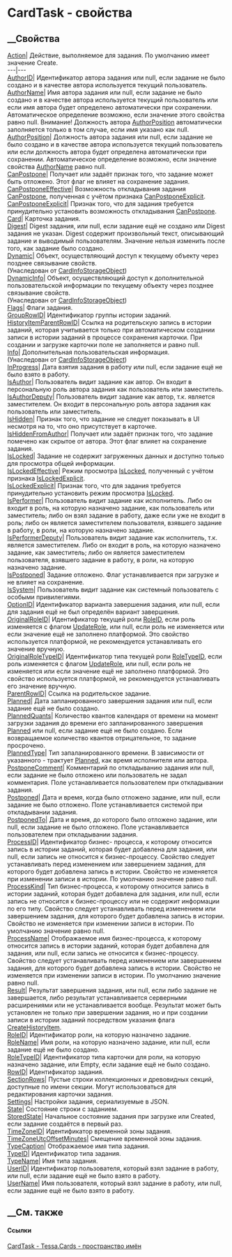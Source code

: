 # CardTask - свойства
##  __Свойства
[Action](P_Tessa_Cards_CardTask_Action.htm)|  Действие, выполняемое для
задания. По умолчанию имеет значение Create.  
---|---  
[AuthorID](P_Tessa_Cards_CardTask_AuthorID.htm)|  Идентификатор автора задания
или null, если задание не было создано и в качестве автора используется
текущий пользователь.  
[AuthorName](P_Tessa_Cards_CardTask_AuthorName.htm)|  Имя автора задания или
null, если задание не было создано и в качестве автора используется текущий
пользователь или если имя автора будет определено автоматически при
сохранении. Автоматическое определение возможно, если значение этого свойства
равно null. Внимание! Должность автора
[AuthorPosition](P_Tessa_Cards_CardTask_AuthorPosition.htm) автоматически
заполняется только в том случае, если имя указано как null.  
[AuthorPosition](P_Tessa_Cards_CardTask_AuthorPosition.htm)|  Должность автора
задания или null, если задание не было создано и в качестве автора
используется текущий пользователь или если должность автора будет определена
автоматически при сохранении. Автоматическое определение возможно, если
значение свойства [AuthorName](P_Tessa_Cards_CardTask_AuthorName.htm) равно
null.  
[CanPostpone](P_Tessa_Cards_CardTask_CanPostpone.htm)|  Получает или задаёт
признак того, что задание может быть отложено. Этот флаг не влияет на
сохранение задания.  
[CanPostponeEffective](P_Tessa_Cards_CardTask_CanPostponeEffective.htm)|
Возможность откладывания задания
[CanPostpone](P_Tessa_Cards_CardTask_CanPostpone.htm), полученная с учётом
признака
[CanPostponeExplicit](P_Tessa_Cards_CardTask_CanPostponeExplicit.htm).  
[CanPostponeExplicit](P_Tessa_Cards_CardTask_CanPostponeExplicit.htm)|
Признак того, что для задания требуется принудительно установить возможность
откладывания [CanPostpone](P_Tessa_Cards_CardTask_CanPostpone.htm).  
[Card](P_Tessa_Cards_CardTask_Card.htm)|  Карточка задания.  
[Digest](P_Tessa_Cards_CardTask_Digest.htm)|  Digest задания, или null, если
задание ещё не создано или Digest задания не указан. Digest содержит
произвольный текст, описывающий задание и выводимый пользователям. Значение
нельзя изменить после того, как задание было создано.  
[Dynamic](P_Tessa_Cards_CardInfoStorageObject_Dynamic.htm)|  Объект,
осуществляющий доступ к текущему объекту через позднее связывание свойств.  
(Унаследован от
[CardInfoStorageObject](T_Tessa_Cards_CardInfoStorageObject.htm))  
[DynamicInfo](P_Tessa_Cards_CardInfoStorageObject_DynamicInfo.htm)|  Объект,
осуществляющий доступ к дополнительной пользовательской информации по текущему
объекту через позднее связывание свойств.  
(Унаследован от
[CardInfoStorageObject](T_Tessa_Cards_CardInfoStorageObject.htm))  
[Flags](P_Tessa_Cards_CardTask_Flags.htm)|  Флаги задания.  
[GroupRowID](P_Tessa_Cards_CardTask_GroupRowID.htm)|  Идентификатор группы
истории заданий.  
[HistoryItemParentRowID](P_Tessa_Cards_CardTask_HistoryItemParentRowID.htm)|
Ссылка на родительскую запись в истории заданий, которая учитывается только
при автоматическом создании записи в истории заданий в процессе сохранения
карточки. При создании и загрузке карточки поле не заполняется и равно null.  
[Info](P_Tessa_Cards_CardInfoStorageObject_Info.htm)|  Дополнительная
пользовательская информация.  
(Унаследован от
[CardInfoStorageObject](T_Tessa_Cards_CardInfoStorageObject.htm))  
[InProgress](P_Tessa_Cards_CardTask_InProgress.htm)|  Дата взятия задания в
работу или null, если задание ещё не было взято в работу.  
[IsAuthor](P_Tessa_Cards_CardTask_IsAuthor.htm)|  Пользователь видит задание
как автор. Он входит в персональную роль автора задания как пользователь или
заместитель.  
[IsAuthorDeputy](P_Tessa_Cards_CardTask_IsAuthorDeputy.htm)|  Пользователь
видит задание как автор, т.к. является заместителем. Он входит в персональную
роль автора задания как пользователь или заместитель.  
[IsHidden](P_Tessa_Cards_CardTask_IsHidden.htm)|  Признак того, что задание не
следует показывать в UI несмотря на то, что оно присутствует в карточке.  
[IsHiddenFromAuthor](P_Tessa_Cards_CardTask_IsHiddenFromAuthor.htm)|  Получает
или задаёт признак того, что задание помечено как скрытое от автора. Этот флаг
влияет на сохранение задания.  
[IsLocked](P_Tessa_Cards_CardTask_IsLocked.htm)|  Задание не содержит
загруженных данных и доступно только для просмотра общей информации.  
[IsLockedEffective](P_Tessa_Cards_CardTask_IsLockedEffective.htm)|  Режим
просмотра [IsLocked](P_Tessa_Cards_CardTask_IsLocked.htm), полученный с учётом
признака [IsLockedExplicit](P_Tessa_Cards_CardTask_IsLockedExplicit.htm).  
[IsLockedExplicit](P_Tessa_Cards_CardTask_IsLockedExplicit.htm)|  Признак
того, что для задания требуется принудительно установить режим просмотра
[IsLocked](P_Tessa_Cards_CardTask_IsLocked.htm).  
[IsPerformer](P_Tessa_Cards_CardTask_IsPerformer.htm)|  Пользователь видит
задание как исполнитель. Либо он входит в роль, на которую назначено задание,
как пользователь или заместитель; либо он взял задание в работу, даже если уже
не входит в роль; либо он является заместителем пользователя, взявшего задание
в работу, в роли, на которую назначено задание.  
[IsPerformerDeputy](P_Tessa_Cards_CardTask_IsPerformerDeputy.htm)|
Пользователь видит задание как исполнитель, т.к. является заместителем. Либо
он входит в роль, на которую назначено задание, как заместитель; либо он
является заместителем пользователя, взявшего задание в работу, в роли, на
которую назначено задание.  
[IsPostponed](P_Tessa_Cards_CardTask_IsPostponed.htm)|  Задание отложено. Флаг
устанавливается при загрузке и не влияет на сохранение.  
[IsSystem](P_Tessa_Cards_CardTask_IsSystem.htm)|  Пользователь видит задание
как системный пользователь с особыми привилегиями.  
[OptionID](P_Tessa_Cards_CardTask_OptionID.htm)|  Идентификатор варианта
завершения задания, или null, если для задания ещё не был определён вариант
завершения.  
[OriginalRoleID](P_Tessa_Cards_CardTask_OriginalRoleID.htm)|  Идентификатор
текущей роли [RoleID](P_Tessa_Cards_CardTask_RoleID.htm), если роль изменяется
с флагом [UpdateRole](T_Tessa_Cards_CardTaskFlags.htm), или null, если роль не
изменяется или если значение ещё не заполнено платформой. Это свойство
используется платформой, не рекомендуется устанавливать его значение вручную.  
[OriginalRoleTypeID](P_Tessa_Cards_CardTask_OriginalRoleTypeID.htm)|
Идентификатор типа текущей роли
[RoleTypeID](P_Tessa_Cards_CardTask_RoleTypeID.htm), если роль изменяется с
флагом [UpdateRole](T_Tessa_Cards_CardTaskFlags.htm), или null, если роль не
изменяется или если значение ещё не заполнено платформой. Это свойство
используется платформой, не рекомендуется устанавливать его значение вручную.  
[ParentRowID](P_Tessa_Cards_CardTask_ParentRowID.htm)|  Ссылка на родительское
задание.  
[Planned](P_Tessa_Cards_CardTask_Planned.htm)|  Дата запланированного
завершения задания или null, если задание ещё не было создано.  
[PlannedQuants](P_Tessa_Cards_CardTask_PlannedQuants.htm)|  Количество квантов
календаря от времени на момент загрузки задания до времени его
запланированного завершения [Planned](P_Tessa_Cards_CardTask_Planned.htm) или
null, если задание ещё не было создано. Если возвращаемое количество квантов
отрицательное, то задание просрочено.  
[PlannedType](P_Tessa_Cards_CardTask_PlannedType.htm)|  Тип запаланированного
времени. В зависимости от указанного - трактует
[Planned](P_Tessa_Cards_CardTask_Planned.htm), как время исполнителя или
автора.  
[PostponeComment](P_Tessa_Cards_CardTask_PostponeComment.htm)|  Комментарий по
откладыванию задания или null, если задание не было отложено или пользователь
не задал комментария. Поле устанавливается пользователем при откладывании
задания.  
[Postponed](P_Tessa_Cards_CardTask_Postponed.htm)|  Дата и время, когда было
отложено задание, или null, если задание не было отложено. Поле
устанавливается системой при откладывании задания.  
[PostponedTo](P_Tessa_Cards_CardTask_PostponedTo.htm)|  Дата и время, до
которого было отложено задание, или null, если задание не было отложено. Поле
устанавливается пользователем при откладывании задания.  
[ProcessID](P_Tessa_Cards_CardTask_ProcessID.htm)|  Идентификатор бизнес-
процесса, к которому относится запись в истории заданий, которая будет
добавлена для задания, или null, если запись не относится к бизнес-процессу.
Свойство следует устанавливать перед изменением или завершением задания, для
которого будет добавлена запись в истории. Свойство не изменяется при
изменении записи в истории. По умолчанию значение равно null.  
[ProcessKind](P_Tessa_Cards_CardTask_ProcessKind.htm)|  Тип бизнес-процесса, к
которому относится запись в истории заданий, которая будет добавлена для
задания, или null, если запись не относится к бизнес-процессу или не содержит
информации по его типу. Свойство следует устанавливать перед изменением или
завершением задания, для которого будет добавлена запись в истории. Свойство
не изменяется при изменении записи в истории. По умолчанию значение равно
null.  
[ProcessName](P_Tessa_Cards_CardTask_ProcessName.htm)|  Отображаемое имя
бизнес-процесса, к которому относится запись в истории заданий, которая будет
добавлена для задания, или null, если запись не относится к бизнес-процессу.
Свойство следует устанавливать перед изменением или завершением задания, для
которого будет добавлена запись в истории. Свойство не изменяется при
изменении записи в истории. По умолчанию значение равно null.  
[Result](P_Tessa_Cards_CardTask_Result.htm)|  Результат завершения задания,
или null, если либо задание не завершается, либо результат устанавливается
серверными расширениями или не устанавливается вообще. Результат может быть
установлен не только при завершении задания, но и при создании записи в
истории заданий посредством указания флага
[CreateHistoryItem](T_Tessa_Cards_CardTaskFlags.htm).  
[RoleID](P_Tessa_Cards_CardTask_RoleID.htm)|  Идентификатор роли, на которую
назначено задание.  
[RoleName](P_Tessa_Cards_CardTask_RoleName.htm)|  Имя роли, на которую
назначено задание, или null, если задание ещё не было создано.  
[RoleTypeID](P_Tessa_Cards_CardTask_RoleTypeID.htm)|  Идентификатор типа
карточки для роли, на которую назначено задание, или Empty, если задание ещё
не было создано.  
[RowID](P_Tessa_Cards_CardTask_RowID.htm)|  Идентификатор задания.  
[SectionRows](P_Tessa_Cards_CardTask_SectionRows.htm)|  Пустые строки
коллекционных и древовидных секций, доступные по имени секции. Могут
использоваться для редактирования карточки задания.  
[Settings](P_Tessa_Cards_CardTask_Settings.htm)|  Настройки задания,
сериализуемые в JSON.  
[State](P_Tessa_Cards_CardTask_State.htm)|  Состояние строки с заданием.  
[StoredState](P_Tessa_Cards_CardTask_StoredState.htm)|  Начальное состояние
задания при загрузке или Created, если задание создаётся в первый раз.  
[TimeZoneID](P_Tessa_Cards_CardTask_TimeZoneID.htm)|  Идентификатор временной
зоны задания.  
[TimeZoneUtcOffsetMinutes](P_Tessa_Cards_CardTask_TimeZoneUtcOffsetMinutes.htm)|
Смещение временной зоны задания.  
[TypeCaption](P_Tessa_Cards_CardTask_TypeCaption.htm)|  Отображаемое имя типа
задания.  
[TypeID](P_Tessa_Cards_CardTask_TypeID.htm)|  Идентификатор типа задания.  
[TypeName](P_Tessa_Cards_CardTask_TypeName.htm)|  Имя типа задания.  
[UserID](P_Tessa_Cards_CardTask_UserID.htm)|  Идентификатор пользователя,
который взял задание в работу, или null, если задание ещё не было взято в
работу.  
[UserName](P_Tessa_Cards_CardTask_UserName.htm)|  Имя пользователя, который
взял задание в работу, или null, если задание ещё не было взято в работу.  
## __См. также
#### Ссылки
[CardTask - ](T_Tessa_Cards_CardTask.htm)
[Tessa.Cards - пространство имён](N_Tessa_Cards.htm)
